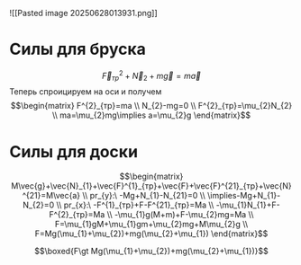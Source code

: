 ![[Pasted image 20250628013931.png]]

# Силы для бруска
$$\vec{F}^{2}_{тр}+\vec{N}_{2}+m\vec{g}=m\vec{a}$$
Теперь спроицируем на оси и получем 
$$\begin{matrix}
F^{2}_{тр}=ma \\
N_{2}-mg=0 \\
F^{2}_{тр}=\mu_{2}N_{2} \\
ma=\mu_{2}mg\implies a=\mu_{2}g
\end{matrix}$$

# Силы для доски
$$\begin{matrix}
M\vec{g}+\vec{N}_{1}+\vec{F}^{1}_{тр}+\vec{F}+\vec{F}^{21}_{тр}+\vec{N}^{21}=M\vec{a} \\
pr_{y}:\ -Mg+N_{1}-N_{21}=0 \\
\implies-Mg+N_{1}-N_{2}=0 \\
pr_{x}:\ -F^{1}_{тр}+F-F^{21}_{тр}=Ma \\
-\mu_{1}N_{1}+F-F^{2}_{тр}=Ma \\
-\mu_{1}g(M+m)+F-\mu_{2}mg=Ma \\
F=\mu_{1}gM+\mu_{1}gm+\mu_{2}mg+M\mu_{2}g \\
F=Mg(\mu_{1}+\mu_{2})+mg(\mu_{2}+\mu_{1})
\end{matrix}$$

$$\boxed{F\gt Mg(\mu_{1}+\mu_{2})+mg(\mu_{2}+\mu_{1})}$$
